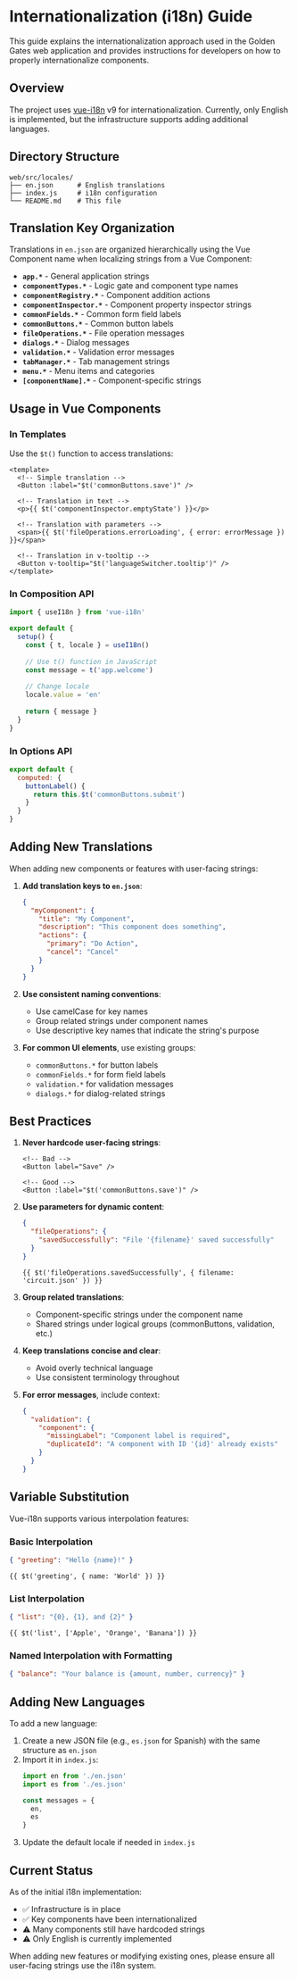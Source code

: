 # Internationalization (i18n) Guide

This guide explains the internationalization approach used in the Golden Gates web application and provides instructions for developers on how to properly internationalize components.

## Overview

The project uses [vue-i18n](https://vue-i18n.intlify.dev/) v9 for internationalization. Currently, only English is implemented, but the infrastructure supports adding additional languages.

## Directory Structure

```
web/src/locales/
├── en.json      # English translations
├── index.js     # i18n configuration
└── README.md    # This file
```

## Translation Key Organization

Translations in `en.json` are organized hierarchically using the Vue Component name when localizing strings from a Vue Component:

- **`app.*`** - General application strings
- **`componentTypes.*`** - Logic gate and component type names
- **`componentRegistry.*`** - Component addition actions
- **`componentInspector.*`** - Component property inspector strings
- **`commonFields.*`** - Common form field labels
- **`commonButtons.*`** - Common button labels
- **`fileOperations.*`** - File operation messages
- **`dialogs.*`** - Dialog messages
- **`validation.*`** - Validation error messages
- **`tabManager.*`** - Tab management strings
- **`menu.*`** - Menu items and categories
- **`[componentName].*`** - Component-specific strings

## Usage in Vue Components

### In Templates

Use the `$t()` function to access translations:

```vue
<template>
  <!-- Simple translation -->
  <Button :label="$t('commonButtons.save')" />
  
  <!-- Translation in text -->
  <p>{{ $t('componentInspector.emptyState') }}</p>
  
  <!-- Translation with parameters -->
  <span>{{ $t('fileOperations.errorLoading', { error: errorMessage }) }}</span>
  
  <!-- Translation in v-tooltip -->
  <Button v-tooltip="$t('languageSwitcher.tooltip')" />
</template>
```

### In Composition API

```javascript
import { useI18n } from 'vue-i18n'

export default {
  setup() {
    const { t, locale } = useI18n()
    
    // Use t() function in JavaScript
    const message = t('app.welcome')
    
    // Change locale
    locale.value = 'en'
    
    return { message }
  }
}
```

### In Options API

```javascript
export default {
  computed: {
    buttonLabel() {
      return this.$t('commonButtons.submit')
    }
  }
}
```

## Adding New Translations

When adding new components or features with user-facing strings:

1. **Add translation keys to `en.json`**:
   ```json
   {
     "myComponent": {
       "title": "My Component",
       "description": "This component does something",
       "actions": {
         "primary": "Do Action",
         "cancel": "Cancel"
       }
     }
   }
   ```

2. **Use consistent naming conventions**:
   - Use camelCase for key names
   - Group related strings under component names
   - Use descriptive key names that indicate the string's purpose

3. **For common UI elements**, use existing groups:
   - `commonButtons.*` for button labels
   - `commonFields.*` for form field labels
   - `validation.*` for validation messages
   - `dialogs.*` for dialog-related strings

## Best Practices

1. **Never hardcode user-facing strings**:
   ```vue
   <!-- Bad -->
   <Button label="Save" />
   
   <!-- Good -->
   <Button :label="$t('commonButtons.save')" />
   ```

2. **Use parameters for dynamic content**:
   ```json
   {
     "fileOperations": {
       "savedSuccessfully": "File '{filename}' saved successfully"
     }
   }
   ```
   ```vue
   {{ $t('fileOperations.savedSuccessfully', { filename: 'circuit.json' }) }}
   ```

3. **Group related translations**:
   - Component-specific strings under the component name
   - Shared strings under logical groups (commonButtons, validation, etc.)

4. **Keep translations concise and clear**:
   - Avoid overly technical language
   - Use consistent terminology throughout

5. **For error messages**, include context:
   ```json
   {
     "validation": {
       "component": {
         "missingLabel": "Component label is required",
         "duplicateId": "A component with ID '{id}' already exists"
       }
     }
   }
   ```

## Variable Substitution

Vue-i18n supports various interpolation features:

### Basic Interpolation
```json
{ "greeting": "Hello {name}!" }
```
```vue
{{ $t('greeting', { name: 'World' }) }}
```

### List Interpolation
```json
{ "list": "{0}, {1}, and {2}" }
```
```vue
{{ $t('list', ['Apple', 'Orange', 'Banana']) }}
```

### Named Interpolation with Formatting
```json
{ "balance": "Your balance is {amount, number, currency}" }
```

## Adding New Languages

To add a new language:

1. Create a new JSON file (e.g., `es.json` for Spanish) with the same structure as `en.json`
2. Import it in `index.js`:
   ```javascript
   import en from './en.json'
   import es from './es.json'
   
   const messages = {
     en,
     es
   }
   ```
3. Update the default locale if needed in `index.js`

## Current Status

As of the initial i18n implementation:
- ✅ Infrastructure is in place
- ✅ Key components have been internationalized
- ⚠️ Many components still have hardcoded strings
- ⚠️ Only English is currently implemented

When adding new features or modifying existing ones, please ensure all user-facing strings use the i18n system.